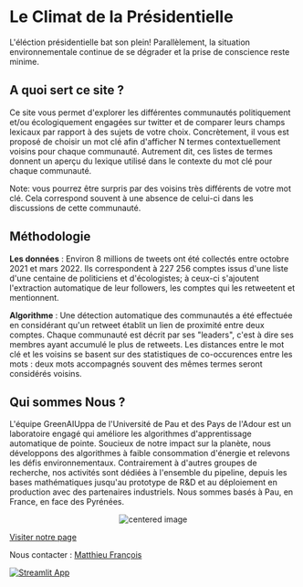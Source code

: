 # Le Climat de la Présidentielle

L'éléction présidentielle bat son plein! Parallèlement, la situation environnementale continue de se 
dégrader et la prise de conscience reste minime.

## A quoi sert ce site ?

Ce site vous permet d'explorer les différentes communautés politiquement et/ou écologiquement engagées 
sur twitter et de comparer leurs champs lexicaux par rapport à des sujets de votre choix. Concrètement, 
il vous est proposé de choisir un mot clé afin d'afficher N termes contextuellement voisins pour chaque 
communauté. Autrement dit, ces listes de termes donnent un aperçu du lexique utilisé dans le contexte du 
mot clé pour chaque communauté.

Note: vous pourrez être surpris par des voisins très différents de votre mot clé. Cela correspond souvent 
à une absence de celui-ci dans les discussions de cette communauté.


## Méthodologie
**Les données** : Environ 8 millions de tweets ont été collectés entre octobre 2021 et mars 2022. Ils 
correspondent à 227 256 comptes issus d'une liste d'une centaine de politiciens et d'écologistes; à 
ceux-ci s'ajoutent l'extraction automatique de leur followers, les comptes qui les retweetent et mentionnent.

**Algorithme** : Une détection automatique des communautés a été effectuée en considérant qu'un retweet 
établit un lien de proximité entre deux comptes. Chaque communauté est décrit par ses "leaders", c'est 
à dire ses membres ayant accumulé le plus de retweets. Les distances entre le mot clé et les voisins se 
basent sur des statistiques de co-occurences entre les mots : deux mots accompagnés souvent des mêmes 
termes seront considérés voisins.

## Qui sommes Nous ? 

L'équipe GreenAIUppa de l'Université de Pau et des Pays de l'Adour est un laboratoire engagé qui améliore 
les algorithmes d'apprentissage automatique de pointe. Soucieux de notre impact sur la planète, nous 
développons des algorithmes à faible consommation d'énergie et relevons les défis environnementaux. 
Contrairement à d'autres groupes de recherche, nos activités sont dédiées à l'ensemble du pipeline, 
depuis les bases mathématiques jusqu'au prototype de R&D et au déploiement en production avec des partenaires 
industriels. Nous sommes basés à Pau, en France, en face des Pyrénées.         

<center>
    <img src="https://miro.medium.com/max/700/0*X36NgC4u0VJBQwF6.png"  alt="centered image" style="text-align: center;">
</center>

[Visiter notre page](https://greenai-uppa.github.io/) 

Nous contacter : [Matthieu François](mailto:matthieu.francois@yahoo.fr)

[![Streamlit App](https://static.streamlit.io/badges/streamlit_badge_black_white.svg)](https://share.streamlit.io/matfrancois/social_computing/main/streamlit_graph.py)
